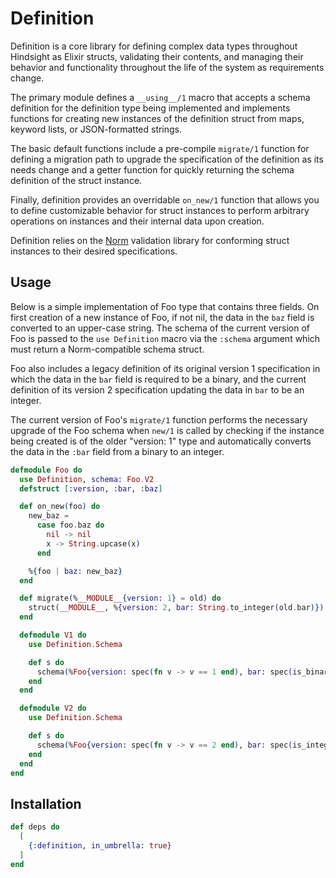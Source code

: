 # Definition

Definition is a core library for defining complex data types
throughout Hindsight as Elixir structs, validating their contents,
and managing their behavior and functionality throughout the life
of the system as requirements change.

The primary module defines a `__using__/1` macro that accepts a
schema definition for the definition type being implemented and
implements functions for creating new instances of the definition
struct from maps, keyword lists, or JSON-formatted strings.

The basic default functions include a pre-compile `migrate/1` function
for defining a migration path to upgrade the specification of the
definition as its needs change and a getter function for quickly
returning the schema definition of the struct instance.

Finally, definition provides an overridable `on_new/1` function that allows
you to define customizable behavior for struct instances to perform
arbitrary operations on instances and their internal data upon creation.

Definition relies on the [Norm](https://hexdocs.pm/norm/Norm.html) validation
library for conforming struct instances to their desired specifications.

## Usage

Below is a simple implementation of Foo type that contains three fields.
On first creation of a new instance of Foo, if not nil, the data in the
`baz` field is converted to an upper-case string. The schema of the current
version of Foo is passed to the `use Definition` macro via the `:schema` argument
which must return a Norm-compatible schema struct.

Foo also includes a legacy definition of its original version 1 specification
in which the data in the `bar` field is required to be a binary, and the current
definition of its version 2 specification updating the data in `bar` to be an integer.

The current version of Foo's `migrate/1` function performs the necessary upgrade of
the Foo schema when `new/1` is called by checking if the instance being created is
of the older "version: 1" type and automatically converts the data in the `:bar` field
from a binary to an integer.

```elixir
defmodule Foo do
  use Definition, schema: Foo.V2
  defstruct [:version, :bar, :baz]

  def on_new(foo) do
    new_baz =
      case foo.baz do
        nil -> nil
        x -> String.upcase(x)
      end

    %{foo | baz: new_baz}
  end

  def migrate(%__MODULE__{version: 1} = old) do
    struct(__MODULE__, %{version: 2, bar: String.to_integer(old.bar)})
  end

  defmodule V1 do
    use Definition.Schema

    def s do
      schema(%Foo{version: spec(fn v -> v == 1 end), bar: spec(is_binary())})
    end
  end

  defmodule V2 do
    use Definition.Schema

    def s do
      schema(%Foo{version: spec(fn v -> v == 2 end), bar: spec(is_integer())})
    end
  end
end

```

## Installation

```elixir
def deps do
  [
    {:definition, in_umbrella: true}
  ]
end
```
